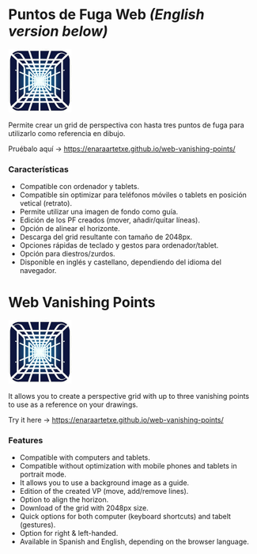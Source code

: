 # Puntos de Fuga Web *(English version below)*


![](https://github.com/enaraartetxe/web-vanishing-points/blob/main/images/icon_128x128.png)

Permite crear un grid de perspectiva con hasta tres puntos de fuga para utilizarlo como referencia en dibujo. 

Pruébalo aquí -> https://enaraartetxe.github.io/web-vanishing-points/
### Características
- Compatible con ordenador y tablets.
- Compatible sin optimizar para teléfonos móviles o tablets en posición vetical (retrato).
- Permite utilizar una imagen de fondo como guía.
- Edición de los PF creados (mover, añadir/quitar líneas).
- Opción de alinear el horizonte.
- Descarga del grid resultante con tamaño de 2048px.
- Opciones rápidas de teclado y gestos para ordenador/tablet.
- Opción para diestros/zurdos.
- Disponible en inglés y castellano, dependiendo del idioma del navegador.


# Web Vanishing Points

![](https://github.com/enaraartetxe/web-vanishing-points/blob/main/images/icon_128x128.png)

It allows you to create a perspective grid with up to three vanishing points to use as a reference on your drawings.

Try it here -> https://enaraartetxe.github.io/web-vanishing-points/

### Features
- Compatible with computers and tablets.
- Compatible without optimization with mobile phones and tablets in portrait mode.
- It allows you to use a background image as a guide.
- Edition of the created VP (move, add/remove lines).
- Option to align the horizon.
- Download of the grid with 2048px size.
- Quick options for both computer (keyboard shortcuts) and tabelt (gestures).
- Option for right & left-handed.
- Available in Spanish and English, depending on the browser language.
